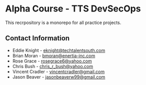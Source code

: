 # Alpha Course - TTS DevSecOps

This recrpository is a monorepo for all practice projects.

## Contact Information

- Eddie Knight - eknight@techtalentsouth.com
- Brian Moran - bmoran@enertia-inc.com
- Rose Grace - rosegrace6@yahoo.com
- Chris Bush - chris_r_bush@yahoo.com
- Vincent Cradler - vincentcradler@gmail.com
- Jason Beaver - jasonbeaverw99@gmail.com
